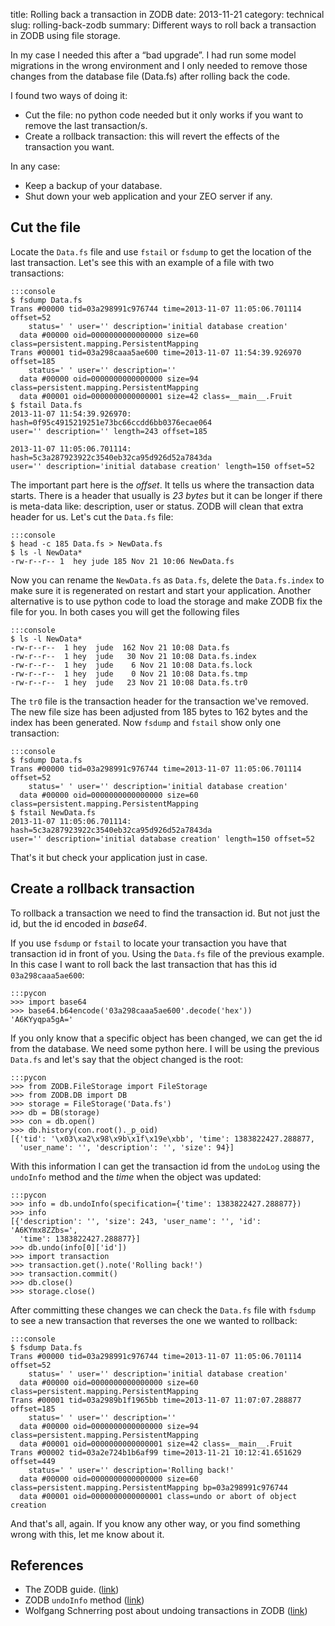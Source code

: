 title: Rolling back a transaction in ZODB
date: 2013-11-21
category: technical
slug: rolling-back-zodb
summary: Different ways to roll back a transaction in ZODB using file
    storage.


In my case I needed this after a “bad upgrade”. I had run some model
migrations in the wrong environment and I only needed to remove those
changes from the database file (Data.fs) after rolling back the code.

I found two ways of doing it:

-   Cut the file: no python code needed but it only works if you want to
    remove the last transaction/s.
-   Create a rollback transaction: this will revert the effects of the
    transaction you want.

In any case:

-   Keep a backup of your database.
-   Shut down your web application and your ZEO server if any.

Cut the file
------------

Locate the `Data.fs` file and use `fstail` or `fsdump` to get the
location of the last transaction. Let's see this with an example of a
file with two transactions:

    :::console
    $ fsdump Data.fs
    Trans #00000 tid=03a298991c976744 time=2013-11-07 11:05:06.701114 offset=52
        status=' ' user='' description='initial database creation'
      data #00000 oid=0000000000000000 size=60 class=persistent.mapping.PersistentMapping
    Trans #00001 tid=03a298caaa5ae600 time=2013-11-07 11:54:39.926970 offset=185
        status=' ' user='' description=''
      data #00000 oid=0000000000000000 size=94 class=persistent.mapping.PersistentMapping
      data #00001 oid=0000000000000001 size=42 class=__main__.Fruit
    $ fstail Data.fs
    2013-11-07 11:54:39.926970: hash=0f95c4915219251e73bc66ccdd6bb0376ecae064
    user='' description='' length=243 offset=185

    2013-11-07 11:05:06.701114: hash=5c3a287923922c3540eb32ca95d926d52a7843da
    user='' description='initial database creation' length=150 offset=52

The important part here is the *offset*. It tells us where the
transaction data starts. There is a header that usually is *23 bytes*
but it can be longer if there is meta-data like: description, user or status.
ZODB will clean that extra header for us. Let's cut the `Data.fs` file:

    :::console
    $ head -c 185 Data.fs > NewData.fs
    $ ls -l NewData*
    -rw-r--r-- 1  hey jude 185 Nov 21 10:06 NewData.fs

Now you can rename the `NewData.fs` as `Data.fs`, delete the `Data.fs.index` to
make sure it is regenerated on restart and start your application.
Another alternative is to use python code to load the storage and make
ZODB fix the file for you. In both cases you will get the following files

    :::console
    $ ls -l NewData*
    -rw-r--r--  1 hey  jude  162 Nov 21 10:08 Data.fs
    -rw-r--r--  1 hey  jude   30 Nov 21 10:08 Data.fs.index
    -rw-r--r--  1 hey  jude    6 Nov 21 10:08 Data.fs.lock
    -rw-r--r--  1 hey  jude    0 Nov 21 10:08 Data.fs.tmp
    -rw-r--r--  1 hey  jude   23 Nov 21 10:08 Data.fs.tr0

The `tr0` file is the transaction header for the transaction we've
removed. The new file size has been adjusted from 185 bytes to 162 bytes
and the index has been generated. Now `fsdump` and `fstail` show
only one transaction:

    :::console
    $ fsdump Data.fs
    Trans #00000 tid=03a298991c976744 time=2013-11-07 11:05:06.701114 offset=52
        status=' ' user='' description='initial database creation'
      data #00000 oid=0000000000000000 size=60 class=persistent.mapping.PersistentMapping
    $ fstail NewData.fs
    2013-11-07 11:05:06.701114: hash=5c3a287923922c3540eb32ca95d926d52a7843da
    user='' description='initial database creation' length=150 offset=52

That's it but check your application just in case.

Create a rollback transaction
-----------------------------

To rollback a transaction we need to find the transaction id. But not
just the id, but the id encoded in *base64*.

If you use `fsdump` or `fstail` to locate your transaction you have
that transaction id in front of you. Using the `Data.fs` file of the
previous example. In this case I want to roll back the last transaction
that has this id `03a298caaa5ae600`:

    :::pycon
    >>> import base64
    >>> base64.b64encode('03a298caaa5ae600'.decode('hex'))
    'A6KYyqpa5gA='

If you only know that a specific object has been changed, we can get
the id from the database. We need some python here. I will be using the
previous `Data.fs` and let's say that the object changed is the root:

    :::pycon
    >>> from ZODB.FileStorage import FileStorage
    >>> from ZODB.DB import DB
    >>> storage = FileStorage('Data.fs')
    >>> db = DB(storage)
    >>> con = db.open()
    >>> db.history(con.root()._p_oid)
    [{'tid': '\x03\xa2\x98\x9b\x1f\x19e\xbb', 'time': 1383822427.288877,
      'user_name': '', 'description': '', 'size': 94}]

With this information I can get the transaction id from the `undoLog`
using the `undoInfo` method and the *time* when the object was
updated:

    :::pycon
    >>> info = db.undoInfo(specification={'time': 1383822427.288877})
    >>> info
    [{'description': '', 'size': 243, 'user_name': '', 'id': 'A6KYmx8ZZbs=',
      'time': 1383822427.288877}]
    >>> db.undo(info[0]['id'])
    >>> import transaction
    >>> transaction.get().note('Rolling back!')
    >>> transaction.commit()
    >>> db.close()
    >>> storage.close()

After committing these changes we can check the `Data.fs` file with
`fsdump` to see a new transaction that reverses the one we wanted to
rollback:

    :::console
    $ fsdump Data.fs
    Trans #00000 tid=03a298991c976744 time=2013-11-07 11:05:06.701114 offset=52
        status=' ' user='' description='initial database creation'
      data #00000 oid=0000000000000000 size=60 class=persistent.mapping.PersistentMapping
    Trans #00001 tid=03a2989b1f1965bb time=2013-11-07 11:07:07.288877 offset=185
        status=' ' user='' description=''
      data #00000 oid=0000000000000000 size=94 class=persistent.mapping.PersistentMapping
      data #00001 oid=0000000000000001 size=42 class=__main__.Fruit
    Trans #00002 tid=03a2e724b1b6af99 time=2013-11-21 10:12:41.651629 offset=449
        status=' ' user='' description='Rolling back!'
      data #00000 oid=0000000000000000 size=60 class=persistent.mapping.PersistentMapping bp=03a298991c976744
      data #00001 oid=0000000000000001 class=undo or abort of object creation

And that's all, again. If you know any other way, or you find something
wrong with this, let me know about it.

References
----------

-   The ZODB guide.
    ([link](http://www.zodb.org/en/latest/documentation/guide/transactions.html))
-   ZODB `undoInfo` method
    ([link](https://github.com/zopefoundation/ZODB/blob/6b484f8a2ce6cd627139cd6a2c8e9219ecf0ecf2/src/ZODB/UndoLogCompatible.py))
-   Wolfgang Schnerring post about undoing transactions in ZODB
    ([link](http://blog.gocept.com/2011/05/04/how-to-undo-a-transaction-with-the-zodb/))

